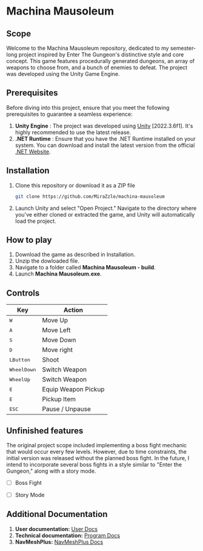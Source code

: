 # Machina Mausoleum

## Scope
Welcome to the Machina Mausoleum repository, dedicated to my semester-long project inspired by Enter The Gungeon's distinctive style and core concept. This game features procedurally generated dungeons, an array of weapons to choose from, and a bunch of enemies to defeat. The project was developed using the Unity Game Engine.

## Prerequisites
Before diving into this project, ensure that you meet the following prerequisites to guarantee a seamless experience:

1. **Unity Engine** : The project was developed using [Unity](https://unity.com/) [2022.3.6f1]. It's highly recommended to use the latest release.
2. **.NET Runtime** : Ensure that you have the .NET Runtime installed on your system. You can download and install the latest version from the official [.NET Website](https://dotnet.microsoft.com/en-us/).


## Installation
1. Clone this repository or download it as a ZIP file
      ```bash
   git clone https://github.com/MiraZzle/machina-mausoleum
   ```
2. Launch Unity and select "Open Project." Navigate to the directory where you've either cloned or extracted the game, and Unity will automatically load the project.

## How to play
1. Download the game as described in Installation.
2. Unzip the dowloaded file.
3. Navigate to a folder called **Machina Mausoleum - build**.
4. Launch **Machina Mausoleum.exe**.

## Controls

| Key                  | Action             |
| ---------------------| -------------------|
| <kbd>W</kbd>         | Move Up            |
| <kbd>A</kbd>         | Move Left          |
| <kbd>S</kbd>         | Move Down          |
| <kbd>D</kbd>         | Move right         |
| <kbd>LButton</kbd>   | Shoot              |
| <kbd>WheelDown</kbd> | Switch Weapon      |
| <kbd>WheelUp</kbd>   | Switch Weapon      |
| <kbd>E</kbd>         | Equip Weapon Pickup|
| <kbd>E</kbd>         | Pickup Item        |
| <kbd>ESC</kbd>       | Pause / Unpause    |

## Unfinished features

The original project scope included implementing a boss fight mechanic that would occur every few levels. However, due to time constraints, the initial version was released without the planned boss fight. In the future, I intend to incorporate several boss fights in a style similar to "Enter the Gungeon," along with a story mode.

- [ ] Boss Fight
- [ ] Story Mode


## Additional Documentation
1. **User documentation:** [User Docs](./Documentation/UserDocumentation.md)
2. **Technical documentation:** [Program Docs](./Documentation/TechnicalDocumentation.md)
3.  **NavMeshPlus:** [NavMeshPlus Docs](https://github.com/h8man/NavMeshPlus)



